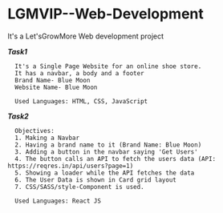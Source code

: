 # LGMVIP--Web-Development
It's a Let'sGrowMore Web development project 

***Task1***

      It's a Single Page Website for an online shoe store. 
      It has a navbar, a body and a footer
      Brand Name- Blue Moon
      Website Name- Blue Moon
      
      Used Languages: HTML, CSS, JavaScript

***Task2***

      Objectives:
      1. Making a Navbar
      2. Having a brand name to it (Brand Name: Blue Moon)
      3. Adding a button in the navbar saying 'Get Users'
      4. The button calls an API to fetch the users data (API: https://reqres.in/api/users?page=1)
      5. Showing a loader while the API fetches the data
      6. The User Data is shown in Card grid layout
      7. CSS/SASS/style-Component is used. 
      
      Used Languages: React JS
